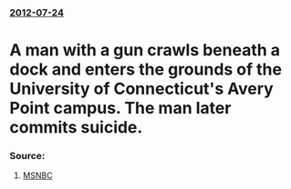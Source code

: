 ### [2012-07-24](/news/2012/07/24/index.md)

# A man with a gun crawls beneath a dock and enters the grounds of the University of Connecticut's Avery Point campus. The man later commits suicide. 




### Source:

1. [MSNBC](http://usnews.msnbc.msn.com/_news/2012/07/24/12919468-gunman-on-uconn-campus-commits-suicide)
